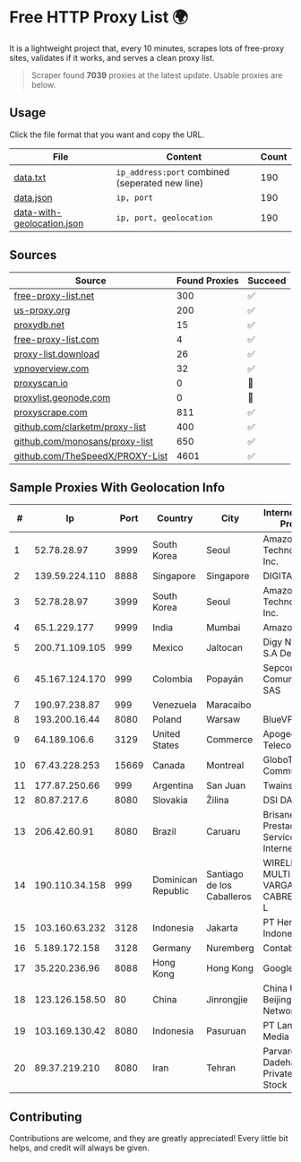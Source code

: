 
# Free HTTP Proxy List 🌍

It is a lightweight project that, every 10 minutes, scrapes lots of free-proxy sites, validates if it works, and serves a clean proxy list.


> Scraper found **7039** proxies at the latest update. Usable proxies are below.

## Usage

Click the file format that you want and copy the URL.


|File|Content|Count|
|----|-------|-----|
|[data.txt](https://raw.githubusercontent.com/themiralay/Proxy-List-World/master/data.txt)|`ip_address:port` combined (seperated new line)|190|
|[data.json](https://raw.githubusercontent.com/themiralay/Proxy-List-World/master/data.json)|`ip, port`|190|
|[data-with-geolocation.json](https://raw.githubusercontent.com/themiralay/Proxy-List-World/master/data-with-geolocation.json)|`ip, port, geolocation`|190|

## Sources

|Source|Found Proxies|Succeed|
|------|-------------|-------|
|[free-proxy-list.net](https://free-proxy-list.net)|300|✅|
|[us-proxy.org](https://www.us-proxy.org)|200|✅|
|[proxydb.net](http://proxydb.net)|15|✅|
|[free-proxy-list.com](https://free-proxy-list.com/?page=&port=&type%5B%5D=http&type%5B%5D=https&up_time=0&search=Search)|4|✅|
|[proxy-list.download](https://www.proxy-list.download/HTTP)|26|✅|
|[vpnoverview.com](https://vpnoverview.com/privacy/anonymous-browsing/free-proxy-servers)|32|✅|
|[proxyscan.io](https://www.proxyscan.io)|0|🚫|
|[proxylist.geonode.com](https://proxylist.geonode.com/api/proxy-list?limit=300&page=1&sort_by=lastChecked&sort_type=desc&protocols=http,https)|0|🚫|
|[proxyscrape.com](https://api.proxyscrape.com/v2/?request=displayproxies&protocol=http&timeout=10000&country=all&ssl=all&anonymity=all)|811|✅|
|[github.com/clarketm/proxy-list](https://raw.githubusercontent.com/clarketm/proxy-list/master/proxy-list-raw.txt)|400|✅|
|[github.com/monosans/proxy-list](https://raw.githubusercontent.com/monosans/proxy-list/main/proxies/http.txt)|650|✅|
|[github.com/TheSpeedX/PROXY-List](https://raw.githubusercontent.com/TheSpeedX/PROXY-List/master/http.txt)|4601|✅|


## Sample Proxies With Geolocation Info

|#|Ip|Port|Country|City|Internet Service Provider|
|-|--|----|-------|----|-------------------------|
|1|52.78.28.97|3999|South Korea|Seoul|Amazon Technologies Inc.|
|2|139.59.224.110|8888|Singapore|Singapore|DIGITALOCEAN|
|3|52.78.28.97|3999|South Korea|Seoul|Amazon Technologies Inc.|
|4|65.1.229.177|9999|India|Mumbai|Amazon.com|
|5|200.71.109.105|999|Mexico|Jaltocan|Digy Networks S.A De C.V.|
|6|45.167.124.170|999|Colombia|Popayán|Sepcom Comunicaciones SAS|
|7|190.97.238.87|999|Venezuela|Maracaibo||
|8|193.200.16.44|8080|Poland|Warsaw|BlueVPS OU|
|9|64.189.106.6|3129|United States|Commerce|Apogee Telecom Inc.|
|10|67.43.228.253|15669|Canada|Montreal|GloboTech Communications|
|11|177.87.250.66|999|Argentina|San Juan|Twainsat SRL|
|12|80.87.217.6|8080|Slovakia|Žilina|DSI DATA, a. s.|
|13|206.42.60.91|8080|Brazil|Caruaru|Brisanet Prestacao De Servicos De Internet Ltda|
|14|190.110.34.158|999|Dominican Republic|Santiago de los Caballeros|WIRELESS MULTI SERVICE VARGAS CABRERA, S. R. L|
|15|103.160.63.232|3128|Indonesia|Jakarta|PT Herza Digital Indonesia|
|16|5.189.172.158|3128|Germany|Nuremberg|Contabo GmbH|
|17|35.220.236.96|8088|Hong Kong|Hong Kong|Google LLC|
|18|123.126.158.50|80|China|Jinrongjie|China Unicom Beijing Province Network|
|19|103.169.130.42|8080|Indonesia|Pasuruan|PT Lancar Artha Media Data|
|20|89.37.219.210|8080|Iran|Tehran|Parvaresh Dadeha Co. Private Joint Stock|



## Contributing

Contributions are welcome, and they are greatly appreciated! Every
little bit helps, and credit will always be given.

